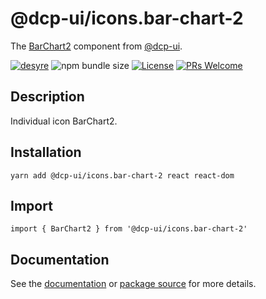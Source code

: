 # @dcp-ui/icons.bar-chart-2

The [BarChart2](https://design.cloud.renault-digital.com/components/icons) component from [@dcp-ui](https://design.cloud.renault-digital.com).

[![desyre](https://img.shields.io/badge/desyre----orange)](https://design-system.gitlab-pages.dt.renault.com/desyre/landing-page) ![npm bundle size](https://img.shields.io/bundlephobia/minzip/@dcp-ui/icons.bar-chart-2) [![License](https://img.shields.io/badge/licence-MIT-green)](https://design.cloud.renault-digital.com/licence) [![PRs Welcome](https://img.shields.io/badge/PRs-welcome-green.svg)](https://design.cloud.renault-digital.com/contribute)

## Description

Individual icon BarChart2.

## Installation

    yarn add @dcp-ui/icons.bar-chart-2 react react-dom

## Import

    import { BarChart2 } from '@dcp-ui/icons.bar-chart-2'

## Documentation

See the [documentation](https://design.cloud.renault-digital.com/components/icons) or [package source](https://gitlabee.dt.renault.com/digital-cloud-platform/fronts/design.cloud.renault-digital.com/-/blob/master/packages/icons/packages/BarChart2) for more details.
